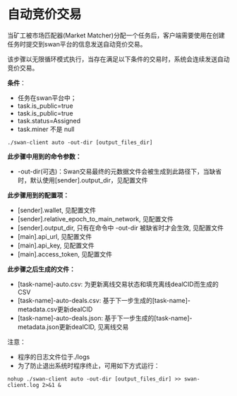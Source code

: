 # 自动竞价交易

当矿工被市场匹配器(Market Matcher)分配一个任务后，客户端需要使用在创建任务时提交到swan平台的信息发送自动竞价交易。

该步骤以无限循环模式执行，当存在满足以下条件的交易时，系统会连续发送自动竞价交易。

**条件**：

* 任务在swan平台中；
* task.is\_public=true
* task.is\_public=true
* task.status=Assigned
* task.miner 不是 null

```
./swan-client auto -out-dir [output_files_dir]
```



**此步骤中用到的命令参数：**

* \-out-dir(可选)：Swan交易最终的元数据文件会被生成到此路径下，当缺省时，默认使用\[sender].output\_dir，见配置文件

**此步骤用到的配置项：**

* \[sender].wallet, 见配置文件
* \[sender].relative\_epoch\_to\_main\_network, 见配置文件
* \[sender].output\_dir, 只有在命令中 -out-dir 被缺省时才会生效, 见配置文件
* \[main].api\_url, 见配置文件
* \[main].api\_key, 见配置文件
* \[main].access\_token, 见配置文件

**此步骤之后生成的文件：**

* \[task-name]-auto.csv: 为更新离线交易状态和填充离线dealCID而生成的CSV
* \[task-name]-auto-deals.csv: 基于下一步生成的\[task-name]-metadata.csv更新dealCID
* \[task-name]-auto-deals.json: 基于下一步生成的\[task-name]-metadata.json更新dealCID, 见离线交易

注意：

* 程序的日志文件位于./logs
* 为了防止退出系统时程序终止，可用如下方式运行：

```
nohup ./swan-client auto -out-dir [output_files_dir] >> swan-client.log 2>&1 &
```
